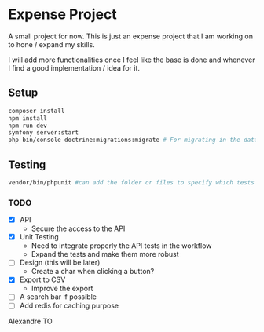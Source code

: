 # Expense Project

A small project for now. This is just an expense project that I am working on to hone / expand my skills. 

I will add more functionalities once I feel like the base is done and whenever I find a good implementation / idea for it.

## Setup

```Bash
composer install
npm install
npm run dev
symfony server:start
php bin/console doctrine:migrations:migrate # For migrating in the database
```

## Testing

```Bash
vendor/bin/phpunit #can add the folder or files to specify which tests to run instead of all
```

### TODO

- [x] API
  - Secure the access to the API
- [x] Unit Testing
  - Need to integrate properly the API tests in the workflow
  - Expand the tests and make them more robust
- [ ] Design (this will be later)
  - Create a char when clicking a button?
- [x] Export to CSV
  - Improve the export
- [ ] A search bar if possible
- [ ] Add redis for caching purpose

Alexandre TO